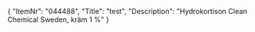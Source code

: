 {
  "ItemNr": "044488",
  "Title": "test",
  "Description": "Hydrokortison Clean Chemical Sweden, kräm 1 %"
}